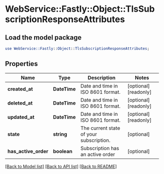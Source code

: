 # WebService::Fastly::Object::TlsSubscriptionResponseAttributes

## Load the model package
```perl
use WebService::Fastly::Object::TlsSubscriptionResponseAttributes;
```

## Properties
Name | Type | Description | Notes
------------ | ------------- | ------------- | -------------
**created_at** | **DateTime** | Date and time in ISO 8601 format. | [optional] [readonly] 
**deleted_at** | **DateTime** | Date and time in ISO 8601 format. | [optional] [readonly] 
**updated_at** | **DateTime** | Date and time in ISO 8601 format. | [optional] [readonly] 
**state** | **string** | The current state of your subscription. | [optional] 
**has_active_order** | **boolean** | Subscription has an active order | [optional] 

[[Back to Model list]](../README.md#documentation-for-models) [[Back to API list]](../README.md#documentation-for-api-endpoints) [[Back to README]](../README.md)


